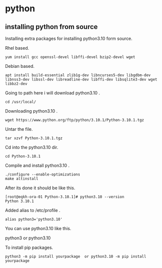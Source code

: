 # python



## installing python from source 

Installing extra packages for installing python3.10 form source.

Rhel based.
```
yum install gcc openssl-devel libffi-devel bzip2-devel wget
```

Debian based.
```
apt install build-essential zlib1g-dev libncurses5-dev libgdbm-dev libnss3-dev libssl-dev libreadline-dev libffi-dev libsqlite3-dev wget libbz2-dev
```

Going to path here i will download python3.10 .
```
cd /usr/local/
```

Downloading python3.10 .
```
wget https://www.python.org/ftp/python/3.10.1/Python-3.10.1.tgz
```
Untar the file.
```
tar xzvf Python-3.10.1.tgz
```
Cd into the python3.10 dir.
```
cd Python-3.10.1
```
Compile and install python3.10 .
```
./configure --enable-optimizations
make altinstall
```

After its done it should be like this.
```
[root@eqkh-ora-01 Python-3.10.1]# python3.10 --version
Python 3.10.1
```

Added alias to /etc/profile .
```
alias python3='python3.10'
```
You can use python3.10 like this.

python3  or python3.10

To install pip packages.
```
python3 -m pip install yourpackage  or python3.10 -m pip install yourpackage
```




